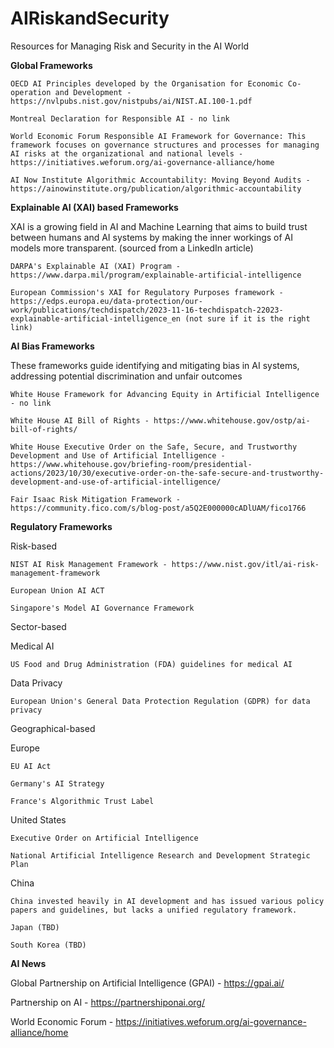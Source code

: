 # AIRiskandSecurity
Resources for Managing Risk and Security in the AI World

**Global Frameworks**
  
    OECD AI Principles developed by the Organisation for Economic Co-operation and Development - https://nvlpubs.nist.gov/nistpubs/ai/NIST.AI.100-1.pdf
  
    Montreal Declaration for Responsible AI - no link
  
    World Economic Forum Responsible AI Framework for Governance: This framework focuses on governance structures and processes for managing AI risks at the organizational and national levels - https://initiatives.weforum.org/ai-governance-alliance/home
  
    AI Now Institute Algorithmic Accountability: Moving Beyond Audits - https://ainowinstitute.org/publication/algorithmic-accountability
  

**Explainable AI (XAI) based Frameworks**

  XAI is a growing field in AI and Machine Learning that aims to build trust between humans and AI systems by making the inner workings of AI models more transparent. (sourced from a LinkedIn article)
  
    DARPA's Explainable AI (XAI) Program - https://www.darpa.mil/program/explainable-artificial-intelligence
  
    European Commission's XAI for Regulatory Purposes framework - https://edps.europa.eu/data-protection/our-work/publications/techdispatch/2023-11-16-techdispatch-22023-explainable-artificial-intelligence_en (not sure if it is the right link)
  

**AI Bias Frameworks**

  These frameworks guide identifying and mitigating bias in AI systems, addressing potential discrimination and unfair outcomes
  
    White House Framework for Advancing Equity in Artificial Intelligence - no link
  
    White House AI Bill of Rights - https://www.whitehouse.gov/ostp/ai-bill-of-rights/
  
    White House Executive Order on the Safe, Secure, and Trustworthy Development and Use of Artificial Intelligence - https://www.whitehouse.gov/briefing-room/presidential-actions/2023/10/30/executive-order-on-the-safe-secure-and-trustworthy-development-and-use-of-artificial-intelligence/
  
    Fair Isaac Risk Mitigation Framework - https://community.fico.com/s/blog-post/a5Q2E000000cADlUAM/fico1766


**Regulatory Frameworks**

Risk-based
    
    NIST AI Risk Management Framework - https://www.nist.gov/itl/ai-risk-management-framework

    European Union AI ACT
  
    Singapore's Model AI Governance Framework

Sector-based

  Medical AI
  
    US Food and Drug Administration (FDA) guidelines for medical AI
    
  Data Privacy
  
    European Union's General Data Protection Regulation (GDPR) for data privacy

Geographical-based

  Europe
    
    EU AI Act
    
    Germany's AI Strategy 
    
    France's Algorithmic Trust Label
    
  United States
  
    Executive Order on Artificial Intelligence
    
    National Artificial Intelligence Research and Development Strategic Plan
    
  China
    
    China invested heavily in AI development and has issued various policy papers and guidelines, but lacks a unified regulatory framework.
    
    Japan (TBD)
    
    South Korea (TBD)
  

**AI News**

  Global Partnership on Artificial Intelligence (GPAI) - https://gpai.ai/

  Partnership on AI - https://partnershiponai.org/

  World Economic Forum - https://initiatives.weforum.org/ai-governance-alliance/home 

  
  
